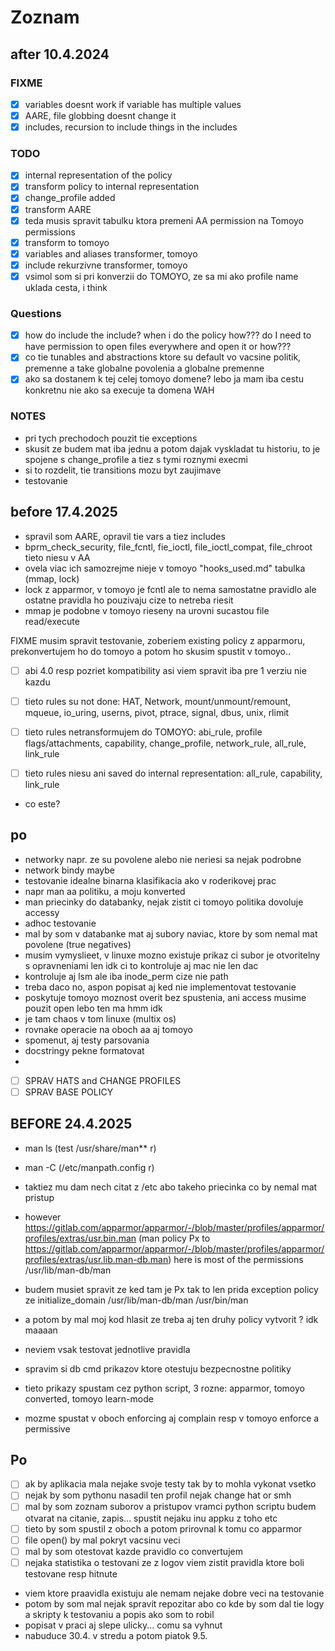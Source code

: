 # Zoznam

## after 10.4.2024

### FIXME

- [x] variables doesnt work if variable has multiple values
- [x] AARE, file globbing doesnt change it
- [x] includes, recursion to include things in the includes

### TODO

- [x] internal representation of the policy
- [x] transform policy to internal representation
- [x] change_profile added
- [x] transform AARE
- [x] teda musis spravit tabulku ktora premeni AA permission na Tomoyo permissions
- [x] transform to tomoyo
- [x] variables and aliases transformer, tomoyo
- [x] include rekurzivne transformer, tomoyo
- [x] vsimol som si pri konverzii do TOMOYO, ze sa mi ako profile name uklada cesta, i think

### Questions

- [x] how do include the include? when i do the policy how??? do I need to have permission to open files everywhere and open it or how???
- [x] co tie tunables and abstractions ktore su default vo vacsine politik, premenne a take globalne povolenia a globalne premenne
- [x] ako sa dostanem k tej celej tomoyo domene? lebo ja mam iba cestu konkretnu nie ako sa execuje ta domena WAH

### NOTES

- pri tych prechodoch pouzit tie exceptions
- skusit ze budem mat iba jednu a potom dajak vyskladat tu historiu, to je spojene s change_profile a tiez s tymi roznymi execmi
- si to rozdelit, tie transitions mozu byt zaujimave
- testovanie

## before 17.4.2025

- spravil som AARE, opravil tie vars a tiez includes
- bprm_check_security, file_fcntl, fie_ioctl, file_ioctl_compat, file_chroot tieto niesu v AA
- ovela viac ich samozrejme nieje v tomoyo "hooks_used.md" tabulka (mmap, lock)
- lock z apparmor, v tomoyo je fcntl ale to nema samostatne pravidlo ale ostatne pravidla ho pouzivaju cize to netreba riesit
- mmap je podobne v tomoyo rieseny na urovni sucastou file read/execute

FIXME musim spravit testovanie, zoberiem existing policy z apparmoru, prekonvertujem ho do tomoyo a potom ho skusim spustit v tomoyo..

- [ ] abi 4.0 resp pozriet kompatibility asi viem spravit iba pre 1 verziu nie kazdu

- [ ] tieto rules su not done: HAT, Network, mount/unmount/remount, mqueue, io_uring, userns, pivot, ptrace, signal, dbus, unix, rlimit
- [ ] tieto rules netransformujem do TOMOYO: abi_rule, profile flags/attachments, capability, change_profile, network_rule, all_rule, link_rule
- [ ] tieto rules niesu ani saved do internal representation: all_rule, capability, link_rule
- co este?

## po

- networky napr. ze su povolene alebo nie neriesi sa nejak podrobne
- network bindy maybe
- testovanie idealne binarna klasifikacia ako v roderikovej prac
- napr man aa politiku, a moju konverted
- man priecinky do databanky, nejak zistit ci tomoyo politika dovoluje accessy
- adhoc testovanie
- mal by som v databanke mat aj subory naviac, ktore by som nemal mat povolene (true negatives)
- musim vymyslieet, v linuxe mozno existuje prikaz ci subor je otvoritelny s opravneniami len idk ci to kontroluje aj mac nie len dac
- kontroluje aj lsm ale iba inode_perm cize nie path
- treba daco no, aspon popisat aj ked nie implementovat testovanie
- poskytuje tomoyo moznost overit bez spustenia, ani access musime pouzit open lebo ten ma hmm idk
- je tam chaos v tom linuxe (multix os)
- rovnake operacie na oboch aa aj tomoyo
- spomenut, aj testy parsovania
- docstringy pekne formatovat
- 

- [ ] SPRAV HATS and CHANGE PROFILES
- [ ] SPRAV BASE POLICY

## BEFORE 24.4.2025

- man ls (test /usr/share/man** r)
- man -C (/etc/manpath.config r)
- taktiez mu dam nech citat z /etc abo takeho priecinka co by nemal mat pristup
- however https://gitlab.com/apparmor/apparmor/-/blob/master/profiles/apparmor/profiles/extras/usr.bin.man (man policy Px to https://gitlab.com/apparmor/apparmor/-/blob/master/profiles/apparmor/profiles/extras/usr.lib.man-db.man) here is most of the permissions /usr/lib/man-db/man
- budem musiet spravit ze ked tam je Px tak to len prida exception policy ze initialize_domain /usr/lib/man-db/man /usr/bin/man
- a potom by mal moj kod hlasit ze treba aj ten druhy policy vytvorit ? idk maaaan
- neviem vsak testovat jednotlive pravidla

- spravim si db cmd prikazov ktore otestuju bezpecnostne politiky
- tieto prikazy spustam cez python script, 3 rozne: apparmor, tomoyo converted, tomoyo learn-mode
- mozme spustat v oboch enforcing aj complain resp v tomoyo enforce a permissive

## Po

- [ ] ak by aplikacia mala nejake svoje testy tak by to mohla vykonat vsetko
- [ ] nejak by som pythonu nasadil ten profil nejak change hat or smh
- [ ] mal by som zoznam suborov a pristupov vramci python scriptu budem otvarat na citanie, zapis... spustit nejaku inu appku z toho etc
- [ ] tieto by som spustil z oboch a potom prirovnal k tomu co apparmor
- [ ] file open() by mal pokryt vacsinu veci
- [ ] mal by som otestovat kazde pravidlo co convertujem
- [ ] nejaka statistika o testovani ze z logov viem zistit pravidla ktore boli testovane resp hitnute
- viem ktore praavidla existuju ale nemam nejake dobre veci na testovanie
- potom by som mal nejak spravit repozitar abo co kde by som dal tie logy a skripty k testovaniu a popis ako som to robil
- popisat v praci aj slepe ulicky... comu sa vyhnut
- nabuduce 30.4. v stredu a potom piatok 9.5.
